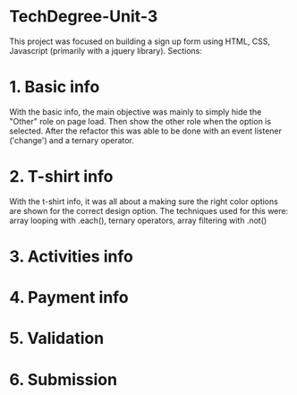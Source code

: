# TechDegree-Unit-3
This project was focused on building a sign up form using HTML, CSS, Javascript (primarily with a jquery library). 
Sections:

# 1. Basic info
With the basic info, the main objective was mainly to simply hide the "Other" role on page load. Then show the other role when the option is selected. After the refactor this was able to be done with an event listener ('change') and a ternary operator.

# 2. T-shirt info
With the t-shirt info, it was all about a making sure the right color options are shown for the correct design option. The techniques used for this were: array looping with .each(), ternary operators, array filtering with .not() 
# 3. Activities info

# 4. Payment info

# 5. Validation

# 6. Submission

